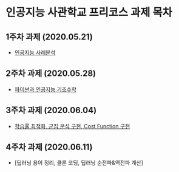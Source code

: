 # 인공지능 사관학교 프리코스 과제 목차

## 1주차 과제 (2020.05.21)
  - [인공지능 사례분석](https://github.com/ChoHyunjoong/ChoHJ/blob/master/1%EC%A3%BC%EC%B0%A8%20%EA%B3%BC%EC%A0%9C.ipynb)
  
## 2주차 과제 (2020.05.28)
  - [파이썬과 인공지능 기초수학](https://github.com/ChoHyunjoong/ChoHJ/blob/master/2%EC%A3%BC%EC%B0%A8%EA%B3%BC%EC%A0%9C.ipynb)

## 3주차 과제 (2020.06.04)
  - [학습률 최적화, 군집 분석 구현, Cost Function 구현](https://github.com/ChoHyunjoong/ChoHJ/blob/master/3%EC%A3%BC%EC%B0%A8_%EA%B3%BC%EC%A0%9C.ipynb)

## 4주차 과제 (2020.06.11)
  - [딥러닝 용어 정리, 클론 코딩, 딥러닝 순전파&역전파 계산]
